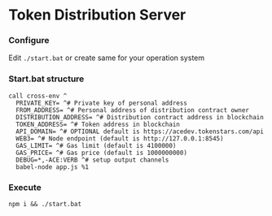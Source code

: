 # Token Distribution Server

### Configure
Edit `./start.bat` or create same for your operation system

### Start.bat structure
```
call cross-env ^
  PRIVATE_KEY= ^# Private key of personal address
  FROM_ADDRESS= ^# Personal address of distribution contract owner
  DISTRIBUTION_ADDRESS= ^# Distribution contract address in blockchain
  TOKEN_ADDRESS= ^# Token address in blockchain
  API_DOMAIN= ^# OPTIONAL default is https://acedev.tokenstars.com/api
  WEB3= ^# Node endpoint (default is http://127.0.0.1:8545)
  GAS_LIMIT= ^# Gas limit (default is 4100000)
  GAS_PRICE= ^# Gas price (default is 1000000000)
  DEBUG=*,-ACE:VERB ^# setup output channels 
  babel-node app.js %1
```

### Execute
```
npm i && ./start.bat
```